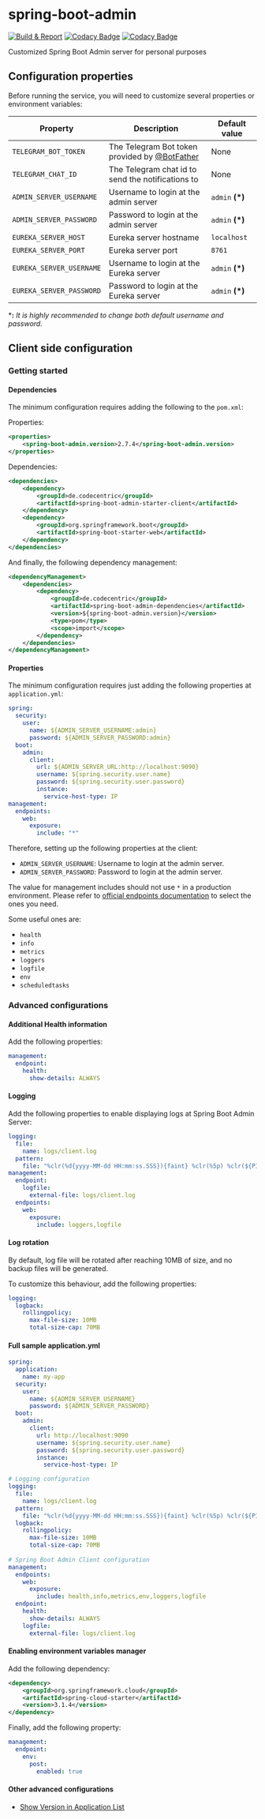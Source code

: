 # spring-boot-admin
[![Build & Report](https://github.com/Flashky/spring-boot-admin/actions/workflows/build-report.yml/badge.svg)](https://github.com/Flashky/spring-boot-admin/actions/workflows/build-report.yml)
[![Codacy Badge](https://app.codacy.com/project/badge/Grade/2282b8bcc96e4dc39d45a75a6aae7d54)](https://www.codacy.com/gh/Flashky/spring-boot-admin/dashboard?utm_source=github.com&amp;utm_medium=referral&amp;utm_content=Flashky/spring-boot-admin&amp;utm_campaign=Badge_Grade)
[![Codacy Badge](https://app.codacy.com/project/badge/Coverage/2282b8bcc96e4dc39d45a75a6aae7d54)](https://www.codacy.com/gh/Flashky/spring-boot-admin/dashboard?utm_source=github.com&utm_medium=referral&utm_content=Flashky/spring-boot-admin&utm_campaign=Badge_Coverage)

Customized Spring Boot Admin server for personal purposes

## Configuration properties

Before running the service, you will need to customize several properties or environment variables:

Property | Description | Default value
--|--|--
``TELEGRAM_BOT_TOKEN`` | The Telegram Bot token provided by [@BotFather](https://t.me/botfather) | None
``TELEGRAM_CHAT_ID`` | The Telegram chat id to send the notifications to | None
``ADMIN_SERVER_USERNAME`` | Username to login at the admin server | ``admin`` **(*)**
``ADMIN_SERVER_PASSWORD`` | Password to login at the admin server | ``admin`` **(*)**
``EUREKA_SERVER_HOST`` | Eureka server hostname | ``localhost``
``EUREKA_SERVER_PORT`` | Eureka server port | ``8761``
``EUREKA_SERVER_USERNAME`` | Username to login at the Eureka server | ``admin`` **(*)**
``EUREKA_SERVER_PASSWORD`` | Password to login at the Eureka server | ``admin`` **(*)**

***:** *It is highly recommended to change both default username and password.*

## Client side configuration

### Getting started

#### Dependencies

The minimum configuration requires adding the following to the ``pom.xml``:

Properties:

```xml
<properties>
	<spring-boot-admin.version>2.7.4</spring-boot-admin.version>
</properties>
```

Dependencies:

```xml
<dependencies>
	<dependency>
		<groupId>de.codecentric</groupId>
		<artifactId>spring-boot-admin-starter-client</artifactId>
	</dependency>
	<dependency>
		<groupId>org.springframework.boot</groupId>
		<artifactId>spring-boot-starter-web</artifactId>
	</dependency>
</dependencies>
```

And finally, the following dependency management:

```xml
<dependencyManagement>
	<dependencies>
		<dependency>
			<groupId>de.codecentric</groupId>
			<artifactId>spring-boot-admin-dependencies</artifactId>
			<version>${spring-boot-admin.version}</version>
			<type>pom</type>
			<scope>import</scope>
		</dependency>
	</dependencies>
</dependencyManagement>
```

#### Properties

The minimum configuration requires just adding the following properties at ``application.yml``:

```yml
spring:
  security:
    user:
      name: ${ADMIN_SERVER_USERNAME:admin}
      password: ${ADMIN_SERVER_PASSWORD:admin}
  boot:
    admin:
      client:
        url: ${ADMIN_SERVER_URL:http://localhost:9090}
        username: ${spring.security.user.name}
        password: ${spring.security.user.password}
        instance:
          service-host-type: IP
management:
  endpoints:
    web:
      exposure:
        include: "*"
```

Therefore, setting up the following properties at the client:
- ``ADMIN_SERVER_USERNAME``: Username to login at the admin server.
- ``ADMIN_SERVER_PASSWORD``: Password to login at the admin server.

The value for management includes should not use ``*`` in a production environment. Please refer to [official endpoints documentation](https://docs.spring.io/spring-boot/docs/2.7.4/reference/html/actuator.html#actuator.endpoints) to select the ones you need.

Some useful ones are:
- ``health``
- ``info``
- ``metrics``
- ``loggers``
- ``logfile``
- ``env``
- ``scheduledtasks``


### Advanced configurations

#### Additional Health information

Add the following properties:

```yml
management:
  endpoint:
    health:
      show-details: ALWAYS
```

#### Logging

Add the following properties to enable displaying logs at Spring Boot Admin Server:

```yml
logging:
  file:
    name: logs/client.log
  pattern:
    file: "%clr(%d{yyyy-MM-dd HH:mm:ss.SSS}){faint} %clr(%5p) %clr(${PID}){magenta} %clr(---){faint} %clr([%15.15t]){faint} %clr(%-40.40logger{39}){cyan} %clr(:){faint} %m%n%wEx"
management:
  endpoint:
    logfile:
      external-file: logs/client.log
  endpoints:
    web:
      exposure:
        include: loggers,logfile
```


#### Log rotation

By default, log file will be rotated after reaching 10MB of size, and no backup files will be generated.

To customize this behaviour, add the following properties:

```yml
logging:
  logback:
    rollingpolicy:
      max-file-size: 10MB
      total-size-cap: 70MB
```

#### Full sample application.yml

```yml
spring:
  application:
    name: my-app
  security:
    user:
      name: ${ADMIN_SERVER_USERNAME}
      password: ${ADMIN_SERVER_PASSWORD}
  boot:
    admin:
      client:
        url: http://localhost:9090
        username: ${spring.security.user.name}
        password: ${spring.security.user.password}
        instance:
          service-host-type: IP

# Logging configuration
logging:
  file:
    name: logs/client.log
  pattern:
    file: "%clr(%d{yyyy-MM-dd HH:mm:ss.SSS}){faint} %clr(%5p) %clr(${PID}){magenta} %clr(---){faint} %clr([%15.15t]){faint} %clr(%-40.40logger{39}){cyan} %clr(:){faint} %m%n%wEx"
  logback:
    rollingpolicy:
      max-file-size: 10MB
      total-size-cap: 70MB
      
# Spring Boot Admin Client configuration
management:
  endpoints:
    web:
      exposure:
        include: health,info,metrics,env,loggers,logfile
  endpoint:
    health:
      show-details: ALWAYS
    logfile:
      external-file: logs/client.log
```
#### Enabling environment variables manager


Add the following dependency:

```xml
<dependency>
    <groupId>org.springframework.cloud</groupId>
    <artifactId>spring-cloud-starter</artifactId>
    <version>3.1.4</version>
</dependency>
```

Finally, add the following property:

```yml
management:
  endpoint:
    env:
      post:
        enabled: true
```

#### Other advanced configurations

- [Show Version in Application List](https://codecentric.github.io/spring-boot-admin/current/#show-version-in-application-list)